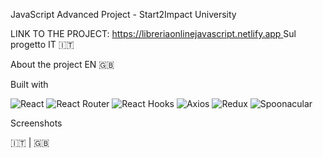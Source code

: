 JavaScript Advanced Project - Start2Impact University

LINK TO THE PROJECT: [https://libreriaonlinejavascript.netlify.app
](https://makelemonade.netlify.app)
Sul progetto IT 🇮🇹



About the project EN 🇬🇧



Built with

![React](https://img.shields.io/badge/React-61DAFB?style=for-the-badge&logo=react&logoColor=white)
![React Router](https://img.shields.io/badge/React_Router-CA4245?style=for-the-badge&logo=react-router&logoColor=white)
![React Hooks](https://img.shields.io/badge/React_Hooks-61DAFB?style=for-the-badge&logo=react&logoColor=white)
![Axios](https://img.shields.io/badge/Axios-5A29E4?style=for-the-badge&logo=axios&logoColor=white)
![Redux](https://img.shields.io/badge/Redux-764ABC?style=for-the-badge&logo=redux&logoColor=white)
![Spoonacular](https://img.shields.io/badge/Spoonacular_API-FF6347?style=for-the-badge&logo=spoonacular&logoColor=white)

Screenshots

🇮🇹  | 🇬🇧 


